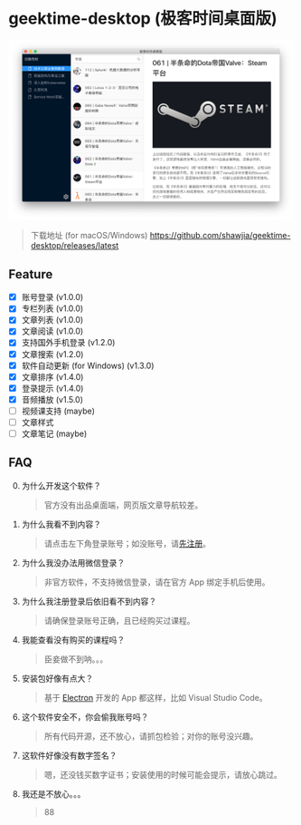# geektime-desktop (极客时间桌面版)

<div align="center">
  <img src="screenshot.png" alt="geektime-desktop screenshot">
</div>

> 下载地址 (for macOS/Windows) <https://github.com/shawjia/geektime-desktop/releases/latest>

## Feature

- [x] 账号登录 (v1.0.0)
- [x] 专栏列表 (v1.0.0)
- [x] 文章列表 (v1.0.0)
- [x] 文章阅读 (v1.0.0)
- [x] 支持国外手机登录 (v1.2.0)
- [x] 文章搜索 (v1.2.0)
- [x] 软件自动更新 (for Windows) (v1.3.0)
- [x] 文章排序 (v1.4.0)
- [x] 登录提示 (v1.4.0)
- [x] 音频播放 (v1.5.0)
- [ ] 视频课支持 (maybe)
- [ ] 文章样式
- [ ] 文章笔记 (maybe)

## FAQ

0. 为什么开发这个软件？

    > 官方没有出品桌面端，网页版文章导航较差。

1. 为什么我看不到内容？

    > 请点击左下角登录账号；如没账号，请[先注册](https://time.geekbang.org/activity/getinvite?gk_ucode=8CD7B77096D48A)。

2. 为什么我没办法用微信登录？

    > 非官方软件，不支持微信登录，请在官方 App 绑定手机后使用。

3. 为什么我注册登录后依旧看不到内容？

    > 请确保登录账号正确，且已经购买过课程。

4. 我能查看没有购买的课程吗？

    > 臣妾做不到呐。。。

5. 安装包好像有点大？

    > 基于 [Electron](https://electronjs.org/) 开发的 App 都这样，比如 Visual Studio Code。

6. 这个软件安全不，你会偷我账号吗？

    > 所有代码开源，还不放心，请抓包检验；对你的账号没兴趣。

7. 这软件好像没有数字签名？

    > 嗯，还没钱买数字证书；安装使用的时候可能会提示，请放心跳过。

8. 我还是不放心。。。

    > 88
